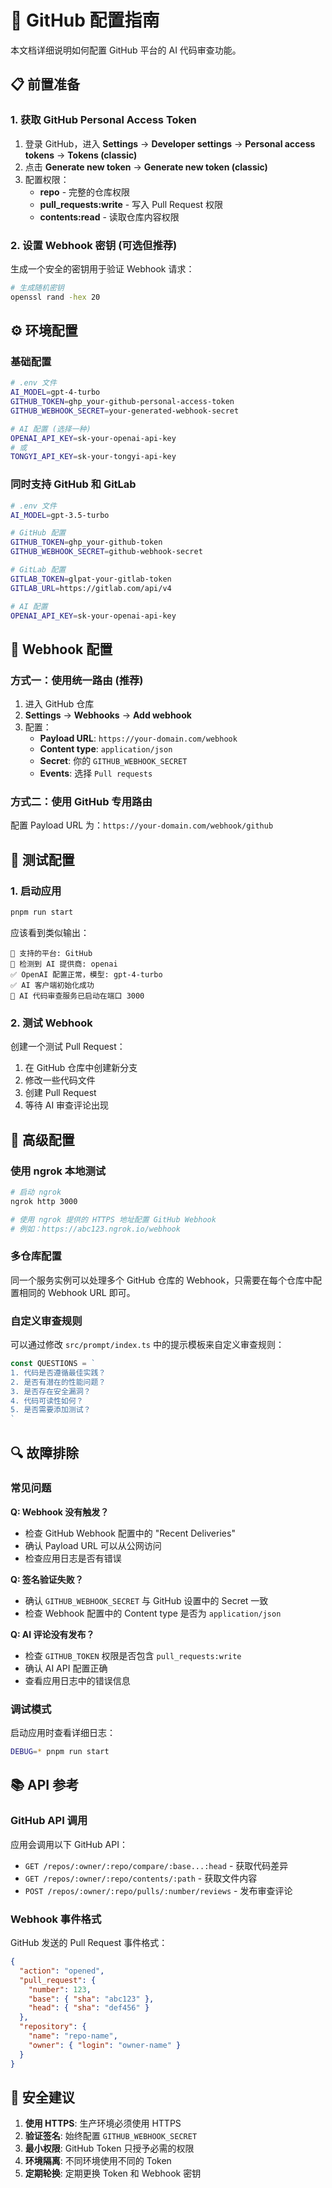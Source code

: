 # 🐙 GitHub 配置指南

本文档详细说明如何配置 GitHub 平台的 AI 代码审查功能。

## 📋 前置准备

### 1. 获取 GitHub Personal Access Token

1. 登录 GitHub，进入 **Settings** → **Developer settings** → **Personal access tokens** → **Tokens (classic)**
2. 点击 **Generate new token** → **Generate new token (classic)**
3. 配置权限：
   - **repo** - 完整的仓库权限
   - **pull_requests:write** - 写入 Pull Request 权限
   - **contents:read** - 读取仓库内容权限

### 2. 设置 Webhook 密钥 (可选但推荐)

生成一个安全的密钥用于验证 Webhook 请求：

```bash
# 生成随机密钥
openssl rand -hex 20
```

## ⚙️ 环境配置

### 基础配置

```bash
# .env 文件
AI_MODEL=gpt-4-turbo
GITHUB_TOKEN=ghp_your-github-personal-access-token
GITHUB_WEBHOOK_SECRET=your-generated-webhook-secret

# AI 配置 (选择一种)
OPENAI_API_KEY=sk-your-openai-api-key
# 或
TONGYI_API_KEY=sk-your-tongyi-api-key
```

### 同时支持 GitHub 和 GitLab

```bash
# .env 文件
AI_MODEL=gpt-3.5-turbo

# GitHub 配置
GITHUB_TOKEN=ghp_your-github-token
GITHUB_WEBHOOK_SECRET=github-webhook-secret

# GitLab 配置
GITLAB_TOKEN=glpat-your-gitlab-token
GITLAB_URL=https://gitlab.com/api/v4

# AI 配置
OPENAI_API_KEY=sk-your-openai-api-key
```

## 🔗 Webhook 配置

### 方式一：使用统一路由 (推荐)

1. 进入 GitHub 仓库
2. **Settings** → **Webhooks** → **Add webhook**
3. 配置：
   - **Payload URL**: `https://your-domain.com/webhook`
   - **Content type**: `application/json`
   - **Secret**: 你的 `GITHUB_WEBHOOK_SECRET`
   - **Events**: 选择 `Pull requests`

### 方式二：使用 GitHub 专用路由

配置 Payload URL 为：`https://your-domain.com/webhook/github`

## 🧪 测试配置

### 1. 启动应用

```bash
pnpm run start
```

应该看到类似输出：
```
🔗 支持的平台: GitHub
🤖 检测到 AI 提供商: openai
✅ OpenAI 配置正常，模型: gpt-4-turbo
✅ AI 客户端初始化成功
🚀 AI 代码审查服务已启动在端口 3000
```

### 2. 测试 Webhook

创建一个测试 Pull Request：

1. 在 GitHub 仓库中创建新分支
2. 修改一些代码文件
3. 创建 Pull Request
4. 等待 AI 审查评论出现

## 🚀 高级配置

### 使用 ngrok 本地测试

```bash
# 启动 ngrok
ngrok http 3000

# 使用 ngrok 提供的 HTTPS 地址配置 GitHub Webhook
# 例如：https://abc123.ngrok.io/webhook
```

### 多仓库配置

同一个服务实例可以处理多个 GitHub 仓库的 Webhook，只需要在每个仓库中配置相同的 Webhook URL 即可。

### 自定义审查规则

可以通过修改 `src/prompt/index.ts` 中的提示模板来自定义审查规则：

```typescript
const QUESTIONS = `
1. 代码是否遵循最佳实践？
2. 是否有潜在的性能问题？
3. 是否存在安全漏洞？
4. 代码可读性如何？
5. 是否需要添加测试？
`
```

## 🔍 故障排除

### 常见问题

**Q: Webhook 没有触发？**
- 检查 GitHub Webhook 配置中的 "Recent Deliveries"
- 确认 Payload URL 可以从公网访问
- 检查应用日志是否有错误

**Q: 签名验证失败？**
- 确认 `GITHUB_WEBHOOK_SECRET` 与 GitHub 设置中的 Secret 一致
- 检查 Webhook 配置中的 Content type 是否为 `application/json`

**Q: AI 评论没有发布？**
- 检查 `GITHUB_TOKEN` 权限是否包含 `pull_requests:write`
- 确认 AI API 配置正确
- 查看应用日志中的错误信息

### 调试模式

启动应用时查看详细日志：

```bash
DEBUG=* pnpm run start
```

## 📚 API 参考

### GitHub API 调用

应用会调用以下 GitHub API：

- `GET /repos/:owner/:repo/compare/:base...:head` - 获取代码差异
- `GET /repos/:owner/:repo/contents/:path` - 获取文件内容
- `POST /repos/:owner/:repo/pulls/:number/reviews` - 发布审查评论

### Webhook 事件格式

GitHub 发送的 Pull Request 事件格式：

```json
{
  "action": "opened",
  "pull_request": {
    "number": 123,
    "base": { "sha": "abc123" },
    "head": { "sha": "def456" }
  },
  "repository": {
    "name": "repo-name",
    "owner": { "login": "owner-name" }
  }
}
```

## 🔐 安全建议

1. **使用 HTTPS**: 生产环境必须使用 HTTPS
2. **验证签名**: 始终配置 `GITHUB_WEBHOOK_SECRET`
3. **最小权限**: GitHub Token 只授予必需的权限
4. **环境隔离**: 不同环境使用不同的 Token
5. **定期轮换**: 定期更换 Token 和 Webhook 密钥

